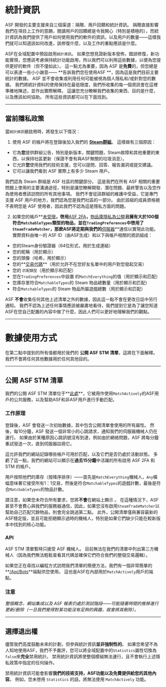 # 統計資訊

ASF 開發的主要支援來自三個渠道：捐贈、用戶回饋和統計資訊。 捐贈直接影響我們在項目上工作的意願，閱讀用戶的回饋總是令我開心（特別是積極的），而統計資訊為我們提供了用戶如何使用我們的軟件的資訊，以及用戶的數量——這樣我們就可以知道該如何改進，該修復什麼，以及工作的重點應該是什麼。

ASF在全域配置中預設啟用`統計資訊`。 如果您想見證新版本發佈，錯誤修復，新功能實現，您應該考慮保持統計功能啟用，所以我們可以利用這些數據，以便為您提供更好的軟件（但不僅如此）。 這一點尤為重要，因為 ASF 是**免費**的，但您總是可以表達一些小小謝意—— **告訴我們您在使用ASF **，因為這是我們目前主要統計的數據。 ASF 並不會收集或利用任何可能被視為個人隱私和/或針對您的數據。 我們將統計資料的使用保持在最低限度，我們所收集的每一個資訊會在這裡準確地陳述，並作出實際解釋。 這讓您充分瞭解我們收集的東西、目的是什麼，以及應該如何協助。 所有這些資訊都可以在下面找到。

* * *

## 當前隱私政策

當`統計資訊`被啟用時，將發生以下情況：

1. 使用 ASF 的帳戶將在登錄後加入我們的 **[Steam群組](https://steamcommunity.com/gid/103582791440160998)**。 這樣做有三個原因：

* 它為**您**提供群組公告，特別是新版本，關鍵問題，Steam故障和其他重要的東西，以保持社區更新（保證不會有與ASF無關的垃圾消息）。
* 它允許**您**使用我們的技術支援，您可以提問、回答、報告漏洞或提交建議。
* 它可以讓我們看到 ASF 實際上有多少 Steam 用戶。

我們認為 Steam 群組是 ASF 社區的關鍵部分。 這是我們在所有 ASF 相關的重要問題上使用的主要溝通途徑，特別是讓您瞭解開發、潛在問題、最終警告以及您作為使用者應該訪問的所有其他事項。 我們不會從該群組的維護中受益，它是專門支援 ASF 用戶的地方，我們認為您是我們社區的一部分。 由於該組的成員資格絕不表明您是 ASF 使用者，因此我們不認為這是隱私方面的問題。

2. 如果您的帳戶**[未受限](https://support.steampowered.com/kb_article.php?ref=3330-IAGK-7663)**，啓用**[ASF 2FA](https://github.com/JustArchiNET/ArchiSteamFarm/wiki/Two-factor-authentication#asf-2fa)**，**[物品庫隱私為公開](https://steamcommunity.com/my/edit/settings)**且擁有大於100個符合`MatchableTypes`類型的物品，並在`TradingPreferences`中啓用了`SteamTradeMatcher`，那麽ASF將定期與我們的**[伺服器](https://asf.justarchi.net)**通信以實現此功能。 實際資料由唯一的 ASF ID（由ASF生成）和以下與帳戶相關的資訊組成：

* 您的Steam身份驗證器（64位形式，用於生成連結）
* 您的昵稱（用於顯示）
* 您的頭像（哈希，用於顯示）
* 您的**[交易代碼](https://steamcommunity.com/my/tradeoffers/privacy)**（用於允許不在您好友名單中的用戶對您發起交易）
* 您的 `匹配類型`（用於顯示和匹配）
* 您在`TradingPreferences`中設置 的`MatchEverything`的值（用於顯示和匹配）
* 您庫存里符合`MatchableTypes`的 Steam 物品總數量（用於顯示和匹配）
* 符合`MatchableTypes`的 Steam 物品所屬遊戲總數（用於顯示和匹配）

ASF **不會**收集任何其他上述清單之外的數據，因此這一點不會在更改日誌中另行通知。 我們不認為上述任何事情應該被嚴肅地看待，我們提到它是為了讓您知道ASF在您自己配置的內容中做了什麼，因此人們可以更好地理解我們的觀點。

* * *

# 數據使用方式

在第二點中提到的所有值都用於我們的 **公開 ASF STM 清單**，這將在下面解釋。 我們不會將任何其他數據用於任何其他目的。

* * *

## 公開 ASF STM 清單

我們的公開 ASF STM 清單位于**[此處](https://asf.justarchi.net/STM)**，它被用作使用` MatchActively `的ASF用戶的公共服務，以及幫助ASF和非ASF用戶進行手動匹配。

### 工作原理

登錄後，ASF 會發送一次初始數據，其中包含公開清單會使用的所有屬性。 然後，每10分鐘，ASF 發送一個非常小的心跳請求，通知我們的伺服器機械人仍在運行。 如果由於某種原因心跳訊號沒有到達，例如由於網絡問題，ASF 將每分鐘重試發送一次，直到伺服器註冊它。

這允許我們的網站記錄哪些帳戶可用於匹配，以及它們是否仍處於活動狀態。 多虧了這一點，我們的網站可以顯示在**過去15分鐘**中活躍的所有啟用 ASF 2FA 和 STM 的帳戶。

用戶按照他們的庫存（按降序排序）——首先是` MatchEverything `機械人，`Any`橫幅意味著它接受所有1：1交易，然後是符合` MatchableTypes `的遊戲計數，最後是符合` MatchableTypes `的物品計數。

請注意，如果您未符合所有要求，您將**不會**在網站上顯示 。 在這種情況下，ASF甚至不會費心與我們的服務器通信，因此，如果您沒有啟用` SteamTradeMatcher `以幫助自己匹配冗餘物品，則會完全跳過第二點。 此外，公開清單僅與兼容最新的ASF穩定版，並且可能拒絕顯示過時的機械人，特別是如果它們缺少只能在較新版本中找到的核心功能。

### API

ASF STM 清單暫時只接受 ASF 機械人。 目前無法在我們的清單中列出第三方機械人（因為我們無法輕鬆查看其代碼並確保它們符合我們的整個交易邏輯）。

如果您正在尋找以編程方式訪問我們清單的簡便方法，我們有一個非常簡單的**[/Api/Bots](https://asf.justarchi.net/Api/Bots)**端點供您使用。 這也是ASF在內部用於` MatchActively `用戶的端點。

### 注意

*整個概念，網站集成以及 ASF 報表仍處於測試階段——可能隨著時間的推移進行更新/删除（一旦我們覺得對某功能沒有足夠的興趣，就會將其刪除）。*

* * *

## 選擇退出權

儘管我們高度鼓勵未來的計劃，但參與統計資訊**並非強制性的**。 如果您希望不為人知地使用ASF，我們不予置評，您可以將全域配置中的` Statistics `屬性切換為 `false`來**完全**禁用統計。 禁用統計資訊將使整個模組無法運行，且不會執行上述隱私政策中指定的任何操作。

禁用統計資訊可能會影響**我們的技術支持，ASF功能以及免費提供給您的其他內容**。 例如，您未啓用 `Statistics` 的話，將無法使用 `MatchActively` 功能。